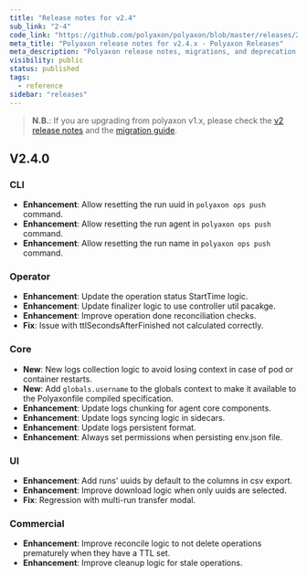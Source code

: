 ```yaml
---
title: "Release notes for v2.4"
sub_link: "2-4"
code_link: "https://github.com/polyaxon/polyaxon/blob/master/releases/2-4.md"
meta_title: "Polyaxon release notes for v2.4.x - Polyaxon Releases"
meta_description: "Polyaxon release notes, migrations, and deprecation notes for v2.4.x."
visibility: public
status: published
tags:
  - reference
sidebar: "releases"
---
```


> **N.B.**: If you are upgrading from polyaxon v1.x, please check the [v2 release notes](/docs/releases/2-0/) and the [migration guide](/docs/resources/migration/#migration-from-v1x-to-v2y).

## V2.4.0

### CLI

 * **Enhancement**: Allow resetting the run uuid in `polyaxon ops push` command.
 * **Enhancement**: Allow resetting the run agent in `polyaxon ops push` command.
 * **Enhancement**: Allow resetting the run name in `polyaxon ops push` command.

### Operator

  * **Enhancement**: Update the operation status StartTime logic.
  * **Enhancement**: Update finalizer logic to use controller util pacakge.
  * **Enhancement**: Improve operation done reconciliation checks.
  * **Fix**: Issue with ttlSecondsAfterFinished not calculated correctly.

### Core

 * **New**: New logs collection logic to avoid losing context in case of pod or container restarts.
 * **New**: Add `globals.username` to the globals context to make it available to the Polyaxonfile compiled specification.
 * **Enhancement**: Update logs chunking for agent core components.
 * **Enhancement**: Update logs syncing logic in sidecars.
 * **Enhancement**: Update logs persistent format.
 * **Enhancement**: Always set permissions when persisting env.json file.

### UI

 * **Enhancement**: Add runs' uuids by default to the columns in csv export.
 * **Enhancement**: Improve download logic when only uuids are selected.
 * **Fix**: Regression with multi-run transfer modal.

### Commercial

  * **Enhancement**: Improve reconcile logic to not delete operations prematurely when they have a TTL set.
  * **Enhancement**: Improve cleanup logic for stale operations.
